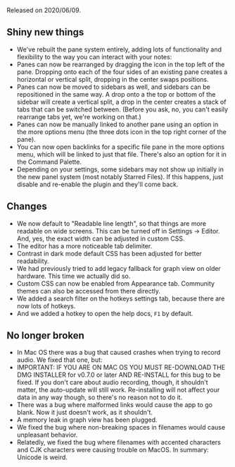 Released on 2020/06/09.

## Shiny new things

- We've rebuilt the pane system entirely, adding lots of functionality and flexibility to the way you can interact with your notes:
- Panes can now be rearranged by dragging the icon in the top left of the pane. Dropping onto each of the four sides of an existing pane creates a horizontal or vertical split, dropping in the center swaps positions. 
- Panes can now be moved to sidebars as well, and sidebars can be repositioned in the same way. A drop onto a the top or bottom of the sidebar will create a vertical split, a drop in the center creates a stack of tabs that can be switched between. (Before you ask, no, you can't easily rearrange tabs yet, we're working on that.)
- Panes can now be manually linked to another pane using an option in the more options menu (the three dots icon in the top right corner of the pane).
- You can now open backlinks for a specific file pane in the more options menu, which will be linked to just that file. There's also an option for it in the Command Palette. 
- Depending on your settings, some sidebars may not show up initially in the new panel system (most notably Starred Files). If this happens, just disable and re-enable the plugin and they'll come back. 


## Changes

- We now default to "Readable line length", so that things are more readable on wide screens. This can be turned off in Settings -> Editor. And, yes, the exact width can be adjusted in custom CSS. 
- The editor has a more noticeable tab delimiter.
- Contrast in dark mode default CSS has been adjusted for better readability.
- We had previously tried to add legacy fallback for graph view on older hardware. This time we actually did so.
- Custom CSS can now be enabled from Appearance tab. Community themes can also be accessed from there directly.
- We added a search filter on the hotkeys settings tab, because there are now lots of hotkeys. 
- And we added a hotkey to open the help docs, `F1` by default.

## No longer broken 
- In Mac OS there was a bug that caused crashes when trying to record audio. We fixed that one, but:
- IMPORTANT: IF YOU ARE ON MAC OS YOU MUST RE-DOWNLOAD THE DMG INSTALLER for v0.7.0 or later AND RE-INSTALL for this bug to be fixed. If you don't care about audio recording, though, it shouldn't matter, the auto-update will still work. Re-installing will not affect your data in any way though, so there's no reason not to do it. 
- There was a bug where malformed links would cause the app to go blank. Now it just doesn't work, as it shouldn't. 
- A memory leak in graph view has been plugged. 
- We fixed the bug where non-breaking spaces in filenames would cause unpleasant behavior. 
- Relatedly, we fixed the bug where filenames with accented characters and CJK characters were causing trouble on MacOS. In summary: Unicode is weird. 

